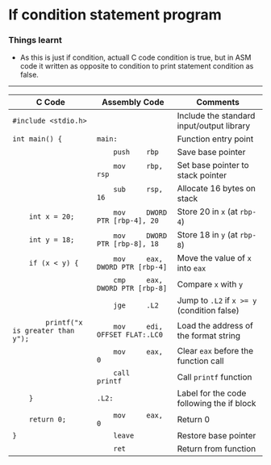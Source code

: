 # If condition statement program

### Things learnt
  - As this is just if condition, actuall C code condition is true, but in ASM code it written as opposite to condition to print statement condition as false.

---


| C Code | Assembly Code | Comments |
|--------|----------------|----------|
| `#include <stdio.h>` | | Include the standard input/output library |
| `int main() {` | `main:` | Function entry point |
| | `    push    rbp` | Save base pointer |
| | `    mov     rbp, rsp` | Set base pointer to stack pointer |
| | `    sub     rsp, 16` | Allocate 16 bytes on stack |
| `    int x = 20;` | `    mov     DWORD PTR [rbp-4], 20` | Store 20 in `x` (at `rbp-4`) |
| `    int y = 18;` | `    mov     DWORD PTR [rbp-8], 18` | Store 18 in `y` (at `rbp-8`) |
| `    if (x < y) {` | `    mov     eax, DWORD PTR [rbp-4]` | Move the value of `x` into `eax` |
| | `    cmp     eax, DWORD PTR [rbp-8]` | Compare `x` with `y` |
| | `    jge     .L2` | Jump to `.L2` if `x >= y` (condition false) |
| `        printf("x is greater than y");` | `    mov     edi, OFFSET FLAT:.LC0` | Load the address of the format string |
| | `    mov     eax, 0` | Clear `eax` before the function call |
| | `    call    printf` | Call `printf` function |
| `    }` | `.L2:` | Label for the code following the if block |
| `    return 0;` | `    mov     eax, 0` | Return 0 |
| `}` | `    leave` | Restore base pointer |
| | `    ret` | Return from function |
